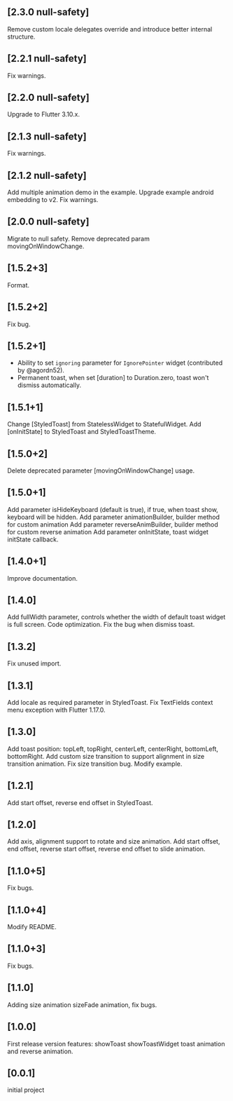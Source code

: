 ## [2.3.0 null-safety]

Remove custom locale delegates override and introduce better internal structure.

## [2.2.1 null-safety]

Fix warnings.

## [2.2.0 null-safety]

Upgrade to Flutter 3.10.x.

## [2.1.3 null-safety]

Fix warnings.

## [2.1.2 null-safety]

Add multiple animation demo in the example.
Upgrade example android embedding to v2.
Fix warnings.

## [2.0.0 null-safety]

Migrate to null safety.
Remove deprecated param movingOnWindowChange.

## [1.5.2+3]

Format.

## [1.5.2+2]

Fix bug.

## [1.5.2+1]

* Ability to set `ignoring` parameter for `IgnorePointer` widget (contributed by @agordn52).
* Permanent toast, when set [duration] to Duration.zero, toast won't dismiss automatically.

## [1.5.1+1]

Change [StyledToast] from StatelessWidget to StatefulWidget.
Add [onInitState] to StyledToast and StyledToastTheme.

## [1.5.0+2]

Delete deprecated parameter [movingOnWindowChange] usage.

## [1.5.0+1]

Add parameter isHideKeyboard (default is true), if true, when toast show, keyboard will be hidden.
Add parameter animationBuilder, builder method for custom animation
Add parameter reverseAnimBuilder, builder method for custom reverse animation
Add parameter onInitState, toast widget initState callback.

## [1.4.0+1]

Improve documentation.

## [1.4.0]

Add fullWidth parameter, controls whether the width of default toast widget is full screen.
Code optimization. 
Fix the bug when dismiss toast.

## [1.3.2]

Fix unused import.

## [1.3.1]

Add locale as required parameter in StyledToast.
Fix TextFields context menu exception with Flutter 1.17.0.

## [1.3.0]

Add toast position: topLeft, topRight, centerLeft, centerRight, bottomLeft, bottomRight.
Add custom size transition to support alignment in size transition animation. Fix size transition bug. Modify example.

## [1.2.1]

Add start offset, reverse end offset in StyledToast.

## [1.2.0]

Add axis, alignment support to rotate and size animation.
Add start offset, end offset, reverse start offset, reverse end offset to slide animation.

## [1.1.0+5]

Fix bugs.

## [1.1.0+4]

Modify README.

## [1.1.0+3]

Fix bugs.

## [1.1.0]

Adding size animation sizeFade animation, fix bugs.

## [1.0.0]

First release version
features: showToast showToastWidget toast animation and reverse animation.

## [0.0.1]

initial project
